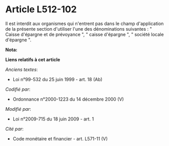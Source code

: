 # Article L512-102

Il est interdit aux organismes qui n'entrent pas dans le champ d'application de la présente section d'utiliser l'une des
dénominations suivantes :  " Caisse d'épargne et de prévoyance ", " caisse d'épargne ", " société locale d'épargne ".

**Nota:**



**Liens relatifs à cet article**

_Anciens textes_:

  - Loi n°99-532 du 25 juin 1999 - art. 18 (Ab)

_Codifié par_:

  - Ordonnance n°2000-1223 du 14 décembre 2000 (V)

_Modifié par_:

  - Loi n°2009-715 du 18 juin 2009 - art. 1

_Cité par_:

  - Code monétaire et financier - art. L571-11 (V)
